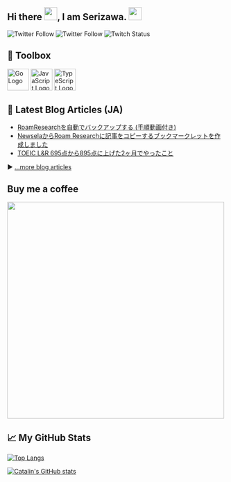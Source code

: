 ## Hi there <img src="https://raw.githubusercontent.com/MartinHeinz/MartinHeinz/master/wave.gif" width="30px">, I am Serizawa. <img src="https://github.githubassets.com/images/mona-whisper.gif" width="30px">

![Twitter Follow](https://img.shields.io/twitter/follow/serizawa_jp?style=social)
![Twitter Follow](https://img.shields.io/twitter/follow/serizawa_eng?style=social)
![Twitch Status](https://img.shields.io/twitch/status/serizawa_jp?style=social)

## 🧰 Toolbox


<img src="https://cdn.worldvectorlogo.com/logos/go-6.svg" alt="Go Logo" width="50" height="50"/> <img src="https://cdn.worldvectorlogo.com/logos/logo-javascript.svg" alt="JavaScript Logo" width="50" height="50"/> <img src="https://cdn.worldvectorlogo.com/logos/typescript.svg" alt="TypeScript Logo" width="50" height="50"/>


## 📘 Latest Blog Articles (JA)

<!-- BLOG-POST-LIST:START -->
- [RoamResearchを自動でバックアップする (手順動画付き)](https://note.com/serizawa_jp/n/n859b1026f722)
- [NewselaからRoam Researchに記事をコピーするブックマークレットを作成しました](https://note.com/serizawa_jp/n/n3a5b52920957)
- [TOEIC L&R 695点から895点に上げた2ヶ月でやったこと](https://note.com/serizawa_jp/n/n957bf5a25f79)
<!-- BLOG-POST-LIST:END -->

▶ [...more blog articles](https://note.com/serizawa_jp/)


## Buy me a coffee

<a href="https://www.buymeacoffee.com/serizawa" target="_blank" rel="noopener noreferrer"><img src="https://img.buymeacoffee.com/api/?url=aHR0cHM6Ly9pbWcuYnV5bWVhY29mZmVlLmNvbS9hcGkvP3VybD1hSFIwY0hNNkx5OWpaRzR1WW5WNWJXVmhZMjltWm1WbExtTnZiUzkxY0d4dllXUnpMM0J5YjJacGJHVmZjR2xqZEhWeVpYTXZNakF5TVM4d015OW1NbUk0WmpFME1qTmpZbUk0Wm1ZeU5EY3pOalZtWVRRd01UZG1NalV6T0M1cWNHVm4mc2l6ZT0zMDAmbmFtZT1TZXJpemF3YQ==&creator=Serizawa&is_creating=creating%20extentions%20for%20Roam%20Research&design_code=1&design_color=%235F7FFF&slug=serizawa" width="500px"></a>

## &#x1f4c8; My GitHub Stats

[![Top Langs](https://github-readme-stats.vercel.app/api/top-langs/?username=serizawa-jp&hide=java,html,css&theme=radical)](https://github.com/anuraghazra/github-readme-stats)

[![Catalin's GitHub stats](https://github-readme-stats.vercel.app/api?username=serizawa-jp&theme=radical)](https://github.com/anuraghazra/github-readme-stats)


